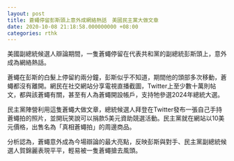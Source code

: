 ```yaml
---
layout: post
title: 蒼蠅停留彭斯頭上意外成網絡熱話　美國民主黨大做文章
date: 2020-10-08 21:18:58.000000000 +08:00
categories: rthk
---
```


美國副總統候選人辯論期間，一隻蒼蠅停留在代表共和黨的副總統彭斯頭上，意外成為網絡熱話。

蒼蠅在彭斯的白髮上停留約兩分鐘，彭斯似乎不知道，期間他的頭部多次移動，蒼蠅都沒有離開。網民在社交網站分享電視直播截圖，Twitter上至少數十萬則帖文，都與該蒼蠅有關，甚至有人為蒼蠅開設帳戶，支持牠參選2024年總統大選。

民主黨陣營利用這隻蒼蠅大做文章，總統候選人拜登在Twitter發布一張自己手持蒼蠅拍的照片，並開玩笑說可以捐款5美元資助競選活動。民主黨就在網站以10美元價格，出售名為「真相蒼蠅拍」的周邊商品。

分析認為，蒼蠅意外成為今場辯論的最大亮點，反映彭斯與對手、民主黨副總統候選人賀錦麗表現平平，輕易被一隻蒼蠅搶去風頭。
